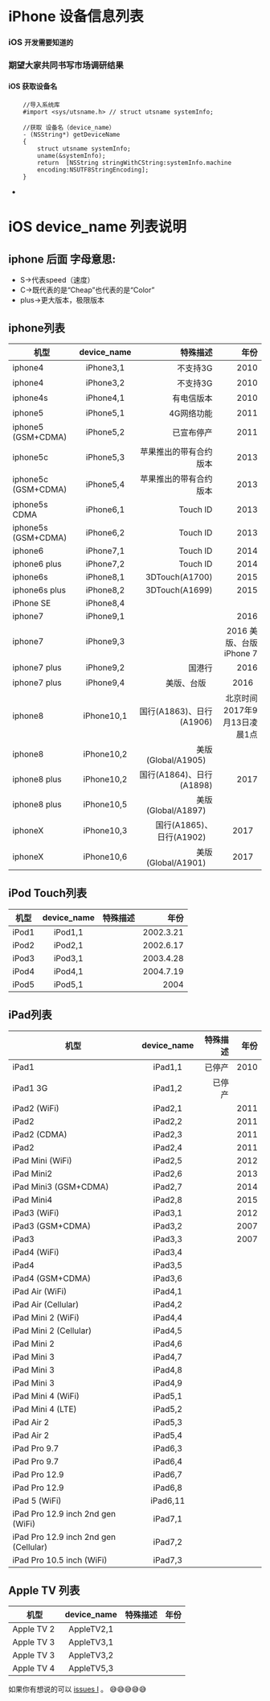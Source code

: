 # iPhone 设备信息列表
### iOS `开发需要知道的`


### 期望大家共同书写市场调研结果


#### iOS 获取设备名

```objc
    //导入系统库
    #import <sys/utsname.h> // struct utsname systemInfo;
    
    //获取 设备名（device_name）
    - (NSString*) getDeviceName
    {
        struct utsname systemInfo;
        uname(&systemInfo);
        return  [NSString stringWithCString:systemInfo.machine
        encoding:NSUTF8StringEncoding];
    }
```

-


iOS device_name 列表说明
======================

iphone 后面 字母意思:
------------------
- S->代表speed（速度）
- C->既代表的是“Cheap”也代表的是“Color”
- plus->更大版本，极限版本

iphone列表
---------

|   机型  |device_name| 特殊描述 |   年份   |
|--------|:--------:| --------:|--------:|
|iphone4 |iPhone3,1 |  不支持3G |  2010   |
|iphone4 |iPhone3,2 |  不支持3G |  2010   |
|iphone4s|iPhone4,1 | 有电信版本 |  2010   |
|iphone5 |iPhone5,1 | 4G网络功能 |  2011   |
|iphone5 (GSM+CDMA) |iPhone5,2 | 已宣布停产 |  2011  |
|iphone5c|iPhone5,3 |苹果推出的带有合约版本|  2013   |
|iphone5c (GSM+CDMA) |iPhone5,4 |苹果推出的带有合约版本|  2013 |
|iphone5s CDMA|iPhone6,1 | Touch ID |  2013   |
|iphone5s (GSM+CDMA)|iPhone6,2 | Touch ID |  2013   |
|iphone6 |iPhone7,1 | Touch ID |  2014   |
|iphone6 plus|iPhone7,2 | Touch ID |  2014   |
|iphone6s |iPhone8,1 | 3DTouch(A1700) |  2015   |
|iphone6s plus |iPhone8,2 | 3DTouch(A1699) |  2015   |
|iPhone SE | iPhone8,4 |   |     |
|iphone7 |iPhone9,1 |          |  2016   |
|iphone7 |iPhone9,3 |          |  2016 美版、台版iPhone 7 |
|iphone7 plus |iPhone9,2 |     国港行     |  2016  |
|iphone7 plus |iPhone9,4 |     美版、台版     |  2016  |
|iphone8 |iPhone10,1 |     国行(A1863)、日行(A1906)     |  北京时间2017年9月13日凌晨1点  |
|iphone8 |iPhone10,2 |     美版(Global/A1905)     |   |
|iphone8 plus |iPhone10,2 |     国行(A1864)、日行(A1898)     |  2017  |
|iphone8 plus |iPhone10,5 |     美版(Global/A1897)     | |
|iphoneX |iPhone10,3 |     国行(A1865)、日行(A1902)     |  2017  |
|iphoneX |iPhone10,6 |     美版(Global/A1901)     |  2017  |


iPod Touch列表
-------------

|   机型  |device_name| 特殊描述  |   年份   |
|--------|:--------:| --------:|--------:|
| iPod1  | iPod1,1  |          |2002.3.21|
| iPod2  | iPod2,1  |          |2002.6.17|
| iPod3  | iPod3,1  |          |2003.4.28|
| iPod4  | iPod4,1  |          |2004.7.19|
| iPod5  | iPod5,1  |          |  2004   |


iPad列表
-------

|   机型  |device_name| 特殊描述  |   年份   |
|--------|:--------:| --------:|--------:|
| iPad1  | iPad1,1  |   已停产  |  2010   |
| iPad1 3G | iPad1,2  |   已停产  |     |
| iPad2 (WiFi) | iPad2,1  |          |  2011   |
| iPad2  | iPad2,2  |          |  2011   |
| iPad2  (CDMA) | iPad2,3  |          |  2011   |
| iPad2  | iPad2,4  |          |  2011   |
|iPad Mini (WiFi)| iPad2,5  |          |  2012   |
|iPad Mini2| iPad2,6  |          |  2013   |
|iPad Mini3 (GSM+CDMA) | iPad2,7  |          |  2014  |
|iPad Mini4| iPad2,8  |          |  2015   |
| iPad3 (WiFi) | iPad3,1  |          |  2012   |
| iPad3 (GSM+CDMA) | iPad3,2  |          |  2007   |
| iPad3  | iPad3,3  |          |  2007   |
| iPad4  (WiFi) | iPad3,4  |          |     |
| iPad4  | iPad3,5  |          |     |
| iPad4 (GSM+CDMA) | iPad3,6  |          |      |
| iPad Air (WiFi) | iPad4,1  |          |      |
| iPad Air (Cellular) | iPad4,2  |          |      |
| iPad Mini 2 (WiFi) | iPad4,4  |          |      |
| iPad Mini 2 (Cellular) | iPad4,5  |          |      |
| iPad Mini 2 | iPad4,6  |          |      |
| iPad Mini 3 | iPad4,7  |          |      |
| iPad Mini 3 | iPad4,8  |          |      |
| iPad Mini 3 | iPad4,9  |          |      |
| iPad Mini 4 (WiFi) | iPad5,1  |          |      |
| iPad Mini 4 (LTE) | iPad5,2  |          |      |
| iPad Air 2 | iPad5,3  |          |      |
| iPad Air 2 | iPad5,4  |          |      |
| iPad Pro 9.7 | iPad6,3  |          |      |
| iPad Pro 9.7 | iPad6,4  |          |      |
| iPad Pro 12.9 | iPad6,7  |          |      |
| iPad Pro 12.9 | iPad6,8  |          |      |
| iPad 5 (WiFi) | iPad6,11  |          |      |
| iPad Pro 12.9 inch 2nd gen (WiFi) | iPad7,1  |          |      |
| iPad Pro 12.9 inch 2nd gen (Cellular) | iPad7,2  |          |      |
| iPad Pro 10.5 inch (WiFi) | iPad7,3  |          |      |


Apple TV 列表
-------

|   机型  |device_name| 特殊描述  |   年份   |
|--------|:--------:| --------:|--------:|
| Apple TV 2  | AppleTV2,1  |     |     |
| Apple TV 3  | AppleTV3,1  |     |     |
| Apple TV 3  | AppleTV3,2  |     |     |
| Apple TV 4  | AppleTV5,3  |     |     |


如果你有想说的可以 [issues I](https://github.com/srxboys/iphoneDevice_List/issues) 。
:sweat_smile::sweat_smile::sweat_smile::sweat_smile::sweat_smile:
